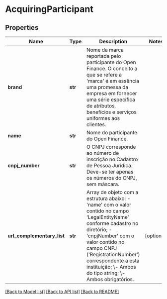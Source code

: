 # AcquiringParticipant

## Properties
Name | Type | Description | Notes
------------ | ------------- | ------------- | -------------
**brand** | **str** | Nome da marca reportada pelo participante do Open Finance. O conceito a que se refere a &#x27;marca&#x27; é em essência uma promessa da empresa em fornecer uma série específica de atributos, benefícios e serviços uniformes aos clientes. | 
**name** | **str** | Nome do participante do Open Finance. | 
**cnpj_number** | **str** | O CNPJ corresponde ao número de inscrição no Cadastro de Pessoa Jurídica. Deve-se ter apenas os números do CNPJ, sem máscara. | 
**url_complementary_list** | **str** | Array de objeto com a estrutura abaixo:  - &#x27;name&#x27; com o valor contido no campo ‘LegalEntityName’ conforme cadastro no diretório;  - &#x27;cnpjNumber&#x27; com o valor contido no campo CNPJ (‘RegistrationNumber’) correspondente a esta instituição;  \\- Ambos do tipo string;  \\- Ambos obrigatórios.   | [optional] 

[[Back to Model list]](../README.md#documentation-for-models) [[Back to API list]](../README.md#documentation-for-api-endpoints) [[Back to README]](../README.md)

